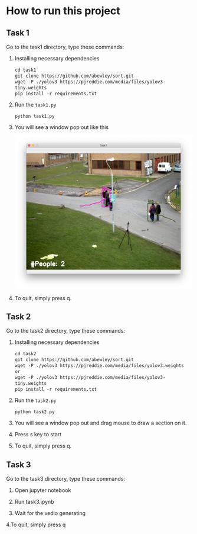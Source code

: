 # How to run this project

## Task 1

Go to the task1 directory, type these commands:

1.  Installing necessary dependencies

    ```
    cd task1
    git clone https://github.com/abewley/sort.git
    wget -P ./yolov3 https://pjreddie.com/media/files/yolov3-tiny.weights
    pip install -r requirements.txt
    ```

2.  Run the `task1.py`

    ```
    python task1.py
    ```

3.  You will see a window pop out like this

    ![task1](assets/task1.png)

4.  To quit, simply press q.

## Task 2

Go to the task2 directory, type these commands:

1.  Installing necessary dependencies

    ```
    cd task2
    git clone https://github.com/abewley/sort.git
    wget -P ./yolov3 https://pjreddie.com/media/files/yolov3.weights
    or
    wget -P ./yolov3 https://pjreddie.com/media/files/yolov3-tiny.weights
    pip install -r requirements.txt
    ```

2.  Run the `task2.py`

    ```
    python task2.py
    ```

3.  You will see a window pop out and drag mouse to draw a section on it.

4.  Press s key to start

5.  To quit, simply press q.

## Task 3

Go to the task3 directory, type these commands:

1.  Open jupyter notebook

2.  Run task3.ipynb

3. Wait for the vedio generating

4.To quit, simply press q

